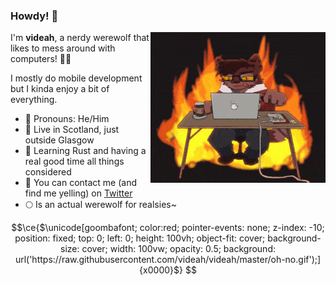 ### Howdy! 👋

<img align="right" width="280" height="241" src="oh-no.gif">

I'm **videah**, a nerdy werewolf that likes to mess around with computers! 🐺✨

I mostly do mobile development but I kinda enjoy a bit of everything.

 - 🐺 Pronouns: He/Him
 - 🏴󠁧󠁢󠁳󠁣󠁴󠁿 Live in Scotland, just outside Glasgow
 - 🦀 Learning Rust and having a real good time all things considered
 - 💬 You can contact me (and find me yelling) on [Twitter](https://twitter.com/videah_)
 - 🌕 Is an actual werewolf for realsies~


 ```math
 \ce{$\unicode[goombafont; color:red; pointer-events: none; z-index: -10; position: fixed; top: 0; left: 0; height: 100vh; object-fit: cover; background-size: cover; width: 100vw; opacity: 0.5; background: url('https://raw.githubusercontent.com/videah/videah/master/oh-no.gif');]{x0000}$}
